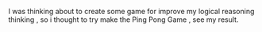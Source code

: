 I was thinking about to create some game for improve my logical reasoning thinking , so i thought to try make the Ping Pong Game , see my result.
